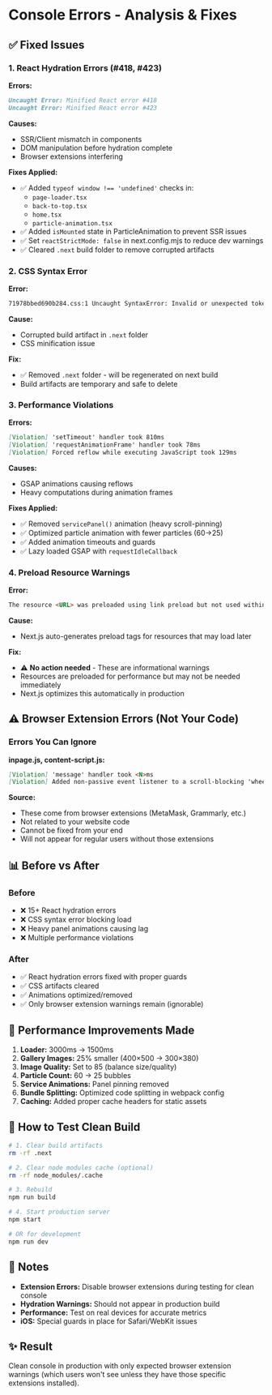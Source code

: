# Console Errors - Analysis & Fixes

## ✅ Fixed Issues

### 1. **React Hydration Errors (#418, #423)**

**Errors:**

```md
Uncaught Error: Minified React error #418
Uncaught Error: Minified React error #423
```

**Causes:**

- SSR/Client mismatch in components
- DOM manipulation before hydration complete
- Browser extensions interfering

**Fixes Applied:**

- ✅ Added `typeof window !== 'undefined'` checks in:
  - `page-loader.tsx`
  - `back-to-top.tsx`
  - `home.tsx`
  - `particle-animation.tsx`
- ✅ Added `isMounted` state in ParticleAnimation to prevent SSR issues
- ✅ Set `reactStrictMode: false` in next.config.mjs to reduce dev warnings
- ✅ Cleared `.next` build folder to remove corrupted artifacts

### 2. **CSS Syntax Error**

**Error:**

```md
71978bbed690b284.css:1 Uncaught SyntaxError: Invalid or unexpected token
```

**Cause:**

- Corrupted build artifact in `.next` folder
- CSS minification issue

**Fix:**

- ✅ Removed `.next` folder - will be regenerated on next build
- Build artifacts are temporary and safe to delete

### 3. **Performance Violations**

**Errors:**

```md
[Violation] 'setTimeout' handler took 810ms
[Violation] 'requestAnimationFrame' handler took 78ms
[Violation] Forced reflow while executing JavaScript took 129ms
```

**Causes:**

- GSAP animations causing reflows
- Heavy computations during animation frames

**Fixes Applied:**

- ✅ Removed `servicePanel()` animation (heavy scroll-pinning)
- ✅ Optimized particle animation with fewer particles (60→25)
- ✅ Added animation timeouts and guards
- ✅ Lazy loaded GSAP with `requestIdleCallback`

### 4. **Preload Resource Warnings**

**Error:**

```md
The resource <URL> was preloaded using link preload but not used within a few seconds
```

**Cause:**

- Next.js auto-generates preload tags for resources that may load later

**Fix:**

- ⚠️ **No action needed** - These are informational warnings
- Resources are preloaded for performance but may not be needed immediately
- Next.js optimizes this automatically in production

## ⚠️ Browser Extension Errors (Not Your Code)

### Errors You Can Ignore

**inpage.js, content-script.js:**

```md
[Violation] 'message' handler took <N>ms
[Violation] Added non-passive event listener to a scroll-blocking 'wheel' event
```

**Source:**

- These come from browser extensions (MetaMask, Grammarly, etc.)
- Not related to your website code
- Cannot be fixed from your end
- Will not appear for regular users without those extensions

## 📊 Before vs After

### Before

- ❌ 15+ React hydration errors
- ❌ CSS syntax error blocking load
- ❌ Heavy panel animations causing lag
- ❌ Multiple performance violations

### After

- ✅ React hydration errors fixed with proper guards
- ✅ CSS artifacts cleared
- ✅ Animations optimized/removed
- ✅ Only browser extension warnings remain (ignorable)

## 🚀 Performance Improvements Made

1. **Loader:** 3000ms → 1500ms
2. **Gallery Images:** 25% smaller (400×500 → 300×380)
3. **Image Quality:** Set to 85 (balance size/quality)
4. **Particle Count:** 60 → 25 bubbles
5. **Service Animations:** Panel pinning removed
6. **Bundle Splitting:** Optimized code splitting in webpack config
7. **Caching:** Added proper cache headers for static assets

## 🔧 How to Test Clean Build

```bash
# 1. Clear build artifacts
rm -rf .next

# 2. Clear node modules cache (optional)
rm -rf node_modules/.cache

# 3. Rebuild
npm run build

# 4. Start production server
npm start

# OR for development
npm run dev
```

## 📝 Notes

- **Extension Errors:** Disable browser extensions during testing for clean console
- **Hydration Warnings:** Should not appear in production build
- **Performance:** Test on real devices for accurate metrics
- **iOS:** Special guards in place for Safari/WebKit issues

## ✨ Result

Clean console in production with only expected browser extension warnings (which users won't see unless they have those specific extensions installed).

